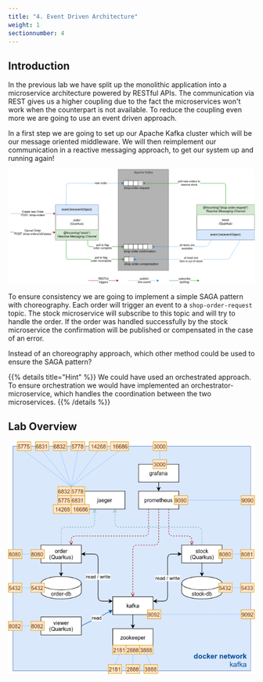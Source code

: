 ```yaml
---
title: "4. Event Driven Architecture"
weight: 1
sectionnumber: 4
---
```



## Introduction

In the previous lab we have split up the monolithic application into a microservice architecture powered by RESTful APIs. The communication via REST gives us a higher coupling due to the fact the microservices won't work when the counterpart is not available. To reduce the coupling even more we are going to use an event driven approach.

In a first step we are going to set up our Apache Kafka cluster which will be our message oriented middleware. We will then reimplement our communication in a reactive messaging approach, to get our system up and running again!

![Microservices](microservices-kafka-ms.png)

To ensure consistency we are going to implement a simple SAGA pattern with choreography. Each order will trigger an event to a `shop-order-request` topic. The stock microservice will subscribe to this topic and will try to handle the order. If the order was handled successfully by the stock microservice the confirmation will be published or compensated in the case of an error.

Instead of an choreography approach, which other method could be used to ensure the SAGA pattern?

{{% details title="Hint" %}}
We could have used an orchestrated approach. To ensure orchestration we would have implemented an orchestrator-microservice, which handles the coordination between the two microservices.
{{% /details %}}


## Lab Overview

![Environment](kafka-messaging.png)

